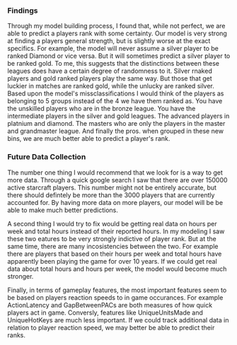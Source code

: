 ### Findings
Through my model building process, I found that, while not perfect, we are able to predict a players rank with some certainty. Our model is very strong at finding a players general strength, but is slightly worse at the exact specifics. 
For example, the model will never assume a silver player to be ranked Diamond or vice versa. But it will sometimes predict a silver player to be ranked gold. To me, this suggests that the distinctions between these leagues does have a certain degree of randomness to it. Silver rnaked players and gold ranked players play the same way. But those that get luckier in matches are ranked gold, while the unlucky are ranked silver. 
Based upon the model's missclassifications I would think of the players as belonging to 5 groups instead of the 4 we have them ranked as. You have the unskilled players who are in the bronze league. You have the intermediate players in the silver and gold leagues. The advanced players in platnium and diamond. The masters who are only the players in the master and grandmaster league. And finally the pros. when grouped in these new bins, we are much better able to predict a player's rank. 


### Future Data Collection
The number one thing I would recommend that we look for is a way to get more data. Through a quick google search I saw that there are over 150000 active starcraft players. This number might not be entirely accurate, but there should defintely be more than the 3000 players that are currently accounted for. By having more data on more players, our model will be be able to make much better predictions. 

A second thing I would try to fix would be getting real data on hours per week and total hours instead of their reported hours. In my modeling I saw these two eatures to be very strongly indictive of player rank. But at the same time, there are many incosistencies between the two. For example there are players that based on their hours per week and total hours have apparently been playing the game for over 10 years. If we could get real data about total hours and hours per week, the model would become much stronger.

Finally, in terms of gameplay features, the most important features seem to be based on players reaction speeds to in game occurances. For example ActionLatency and GapBetweenPACs are both measures of how quick players act in game. Conversly, features like UniqueUnitsMade and UniqueHotKeys are much less important. If we could track additional data in relation to player reaction speed, we may better be able to predict their ranks. 